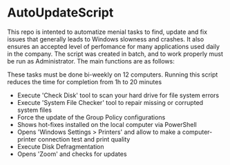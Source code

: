 # AutoUpdateScript
This repo is intented to automatize menial tasks to find, update and fix issues that generally leads to Windows slowness and crashes. It also ensures an accepted level of perfomance for many applications used daily in the company.
The script was created in batch, and to work properly must be run as Administrator. The main functions are as follows:

These tasks must be done bi-weekly on 12 computers. Running this script reduces the time for completion from 1h to 20 minutes

+ Execute 'Check Disk' tool to scan your hard drive for file system errors
+ Execute 'System File Checker' tool to repair missing or corrupted system files
+ Force the update of the Group Policy configurations
+ Shows hot-fixes installed on the local computer via PowerShell
+ Opens 'Windows Settings > Printers' and allow to make a computer-printer connection test and print quality
+ Execute Disk Defragmentation
+ Opens 'Zoom' and checks for updates
